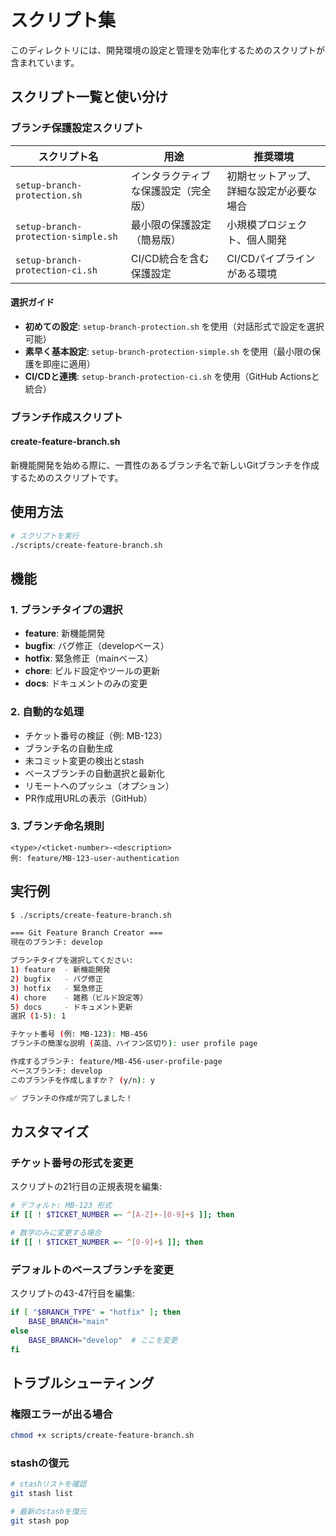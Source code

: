 # スクリプト集

このディレクトリには、開発環境の設定と管理を効率化するためのスクリプトが含まれています。

## スクリプト一覧と使い分け

### ブランチ保護設定スクリプト

| スクリプト名 | 用途 | 推奨環境 |
|------------|------|---------|
| `setup-branch-protection.sh` | インタラクティブな保護設定（完全版） | 初期セットアップ、詳細な設定が必要な場合 |
| `setup-branch-protection-simple.sh` | 最小限の保護設定（簡易版） | 小規模プロジェクト、個人開発 |
| `setup-branch-protection-ci.sh` | CI/CD統合を含む保護設定 | CI/CDパイプラインがある環境 |

#### 選択ガイド
- **初めての設定**: `setup-branch-protection.sh` を使用（対話形式で設定を選択可能）
- **素早く基本設定**: `setup-branch-protection-simple.sh` を使用（最小限の保護を即座に適用）
- **CI/CDと連携**: `setup-branch-protection-ci.sh` を使用（GitHub Actionsと統合）

### ブランチ作成スクリプト

#### create-feature-branch.sh

新機能開発を始める際に、一貫性のあるブランチ名で新しいGitブランチを作成するためのスクリプトです。

## 使用方法

```bash
# スクリプトを実行
./scripts/create-feature-branch.sh
```

## 機能

### 1. ブランチタイプの選択

- **feature**: 新機能開発
- **bugfix**: バグ修正（developベース）
- **hotfix**: 緊急修正（mainベース）
- **chore**: ビルド設定やツールの更新
- **docs**: ドキュメントのみの変更

### 2. 自動的な処理

- チケット番号の検証（例: MB-123）
- ブランチ名の自動生成
- 未コミット変更の検出とstash
- ベースブランチの自動選択と最新化
- リモートへのプッシュ（オプション）
- PR作成用URLの表示（GitHub）

### 3. ブランチ命名規則

```
<type>/<ticket-number>-<description>
例: feature/MB-123-user-authentication
```

## 実行例

```bash
$ ./scripts/create-feature-branch.sh

=== Git Feature Branch Creator ===
現在のブランチ: develop

ブランチタイプを選択してください:
1) feature  - 新機能開発
2) bugfix   - バグ修正
3) hotfix   - 緊急修正
4) chore    - 雑務（ビルド設定等）
5) docs     - ドキュメント更新
選択 (1-5): 1

チケット番号 (例: MB-123): MB-456
ブランチの簡潔な説明 (英語、ハイフン区切り): user profile page

作成するブランチ: feature/MB-456-user-profile-page
ベースブランチ: develop
このブランチを作成しますか？ (y/n): y

✅ ブランチの作成が完了しました！
```

## カスタマイズ

### チケット番号の形式を変更

スクリプトの21行目の正規表現を編集:

```bash
# デフォルト: MB-123 形式
if [[ ! $TICKET_NUMBER =~ ^[A-Z]+-[0-9]+$ ]]; then

# 数字のみに変更する場合
if [[ ! $TICKET_NUMBER =~ ^[0-9]+$ ]]; then
```

### デフォルトのベースブランチを変更

スクリプトの43-47行目を編集:

```bash
if [ "$BRANCH_TYPE" = "hotfix" ]; then
    BASE_BRANCH="main"
else
    BASE_BRANCH="develop"  # ここを変更
fi
```

## トラブルシューティング

### 権限エラーが出る場合

```bash
chmod +x scripts/create-feature-branch.sh
```

### stashの復元

```bash
# stashリストを確認
git stash list

# 最新のstashを復元
git stash pop
```
